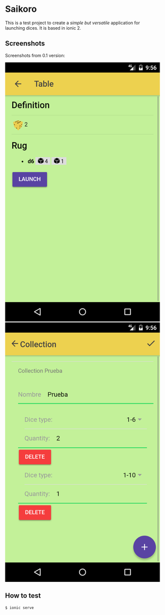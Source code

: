 # Saikoro

This is a test project to create a *simple but versatile* application for launching dices. It is based in ionic 2.

## Screenshots
Screenshots from 0.1 version:

[![screenshot table](screenshot_table.png)](screenshot_table.png)
[![screenshot collection](screenshot_collection.png)](screenshot_collection.png)

## How to test

```bash
$ ionic serve
```

